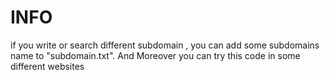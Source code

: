 # INFO

if you write or search different subdomain , you can add some subdomains name to "subdomain.txt".
And Moreover you can try this code in some different websites
